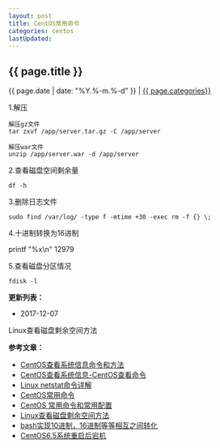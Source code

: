 ```yaml
---
layout: post
title: CentOS常用命令
categories: centos
lastUpdated:
---
```


## {{ page.title }}

{{ page.date | date: "%Y.%-m.%-d" }} | <a href="/archive#{{ page.categories }}">{{ page.categories}}</a>

1.解压

```
解压gz文件
tar zxvf /app/server.tar.gz -C /app/server

解压war文件
unzip /app/server.war -d /app/server
```

2.查看磁盘空间剩余量

```
df -h
```

3.删除日志文件

```
sudo find /var/log/ -type f -mtime +30 -exec rm -f {} \;
```

4.十进制转换为16进制

printf "%x\n" 12979

5.查看磁盘分区情况

```
fdisk -l
```

**更新列表：**

* 2017-12-07

Linux查看磁盘剩余空间方法



**参考文章：**

* [CentOS查看系统信息命令和方法][1]
* [CentOS查看系统信息-CentOS查看命令][2]
* [Linux netstat命令详解][3]
* [CentOS常用命令][4]
* [CentOS 常用命令和常用配置][5]
* [Linux查看磁盘剩余空间方法][6]
* [bash实现10进制，16进制等等相互之间转化][7]
* [CentOS6.5系统重启后宕机][8]

[1]: http://www.cnblogs.com/kluan/p/4457889.html
[2]: http://os.51cto.com/art/201408/447963.htm
[3]: http://www.cnblogs.com/ggjucheng/archive/2012/01/08/2316661.html
[4]: https://my.oschina.net/hibony/blog/686428?p=1
[5]: https://my.oschina.net/kaykay012/blog/420089
[6]: http://www.jb51.net/os/RedHat/1218.html
[7]: https://www.2cto.com/os/201306/217090.html
[8]: http://blog.51cto.com/weimouren/1793904